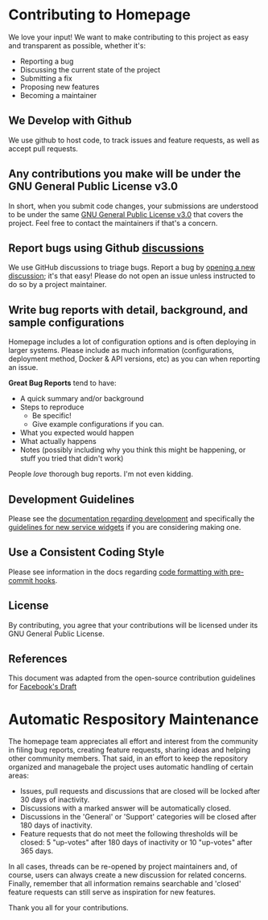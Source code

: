 # Contributing to Homepage

We love your input! We want to make contributing to this project as easy and transparent as possible, whether it's:

- Reporting a bug
- Discussing the current state of the project
- Submitting a fix
- Proposing new features
- Becoming a maintainer

## We Develop with Github

We use github to host code, to track issues and feature requests, as well as accept pull requests.

## Any contributions you make will be under the GNU General Public License v3.0

In short, when you submit code changes, your submissions are understood to be under the same [GNU General Public License v3.0](https://choosealicense.com/licenses/gpl-3.0/) that covers the project. Feel free to contact the maintainers if that's a concern.

## Report bugs using Github [discussions](https://github.com/gethomepage/homepage/discussions)

We use GitHub discussions to triage bugs. Report a bug by [opening a new discussion](https://github.com/gethomepage/homepage/discussions/new?category=support); it's that easy! Please do not open an issue unless instructed to do so by a project maintainer.

## Write bug reports with detail, background, and sample configurations

Homepage includes a lot of configuration options and is often deploying in larger systems. Please include as much information (configurations, deployment method, Docker & API versions, etc) as you can when reporting an issue.

**Great Bug Reports** tend to have:

- A quick summary and/or background
- Steps to reproduce
  - Be specific!
  - Give example configurations if you can.
- What you expected would happen
- What actually happens
- Notes (possibly including why you think this might be happening, or stuff you tried that didn't work)

People _love_ thorough bug reports. I'm not even kidding.

## Development Guidelines

Please see the [documentation regarding development](https://gethomepage.dev/latest/more/development/) and specifically the [guidelines for new service widgets](https://gethomepage.dev/latest/more/development/#service-widget-guidelines) if you are considering making one.

## Use a Consistent Coding Style

Please see information in the docs regarding [code formatting with pre-commit hooks](https://gethomepage.dev/latest/more/development/#code-formatting-with-pre-commit-hooks).

## License

By contributing, you agree that your contributions will be licensed under its GNU General Public License.

## References

This document was adapted from the open-source contribution guidelines for [Facebook's Draft](https://github.com/facebook/draft-js/blob/main/CONTRIBUTING.md)

# Automatic Respository Maintenance

The homepage team appreciates all effort and interest from the community in filing bug reports, creating feature requests, sharing ideas and helping other community members. That said, in an effort to keep the repository organized and managebale the project uses automatic handling of certain areas:

- Issues, pull requests and discussions that are closed will be locked after 30 days of inactivity.
- Discussions with a marked answer will be automatically closed.
- Discussions in the 'General' or 'Support' categories will be closed after 180 days of inactivity.
- Feature requests that do not meet the following thresholds will be closed: 5 "up-votes" after 180 days of inactivity or 10 "up-votes" after 365 days.

In all cases, threads can be re-opened by project maintainers and, of course, users can always create a new discussion for related concerns.
Finally, remember that all information remains searchable and 'closed' feature requests can still serve as inspiration for new features.

Thank you all for your contributions.
